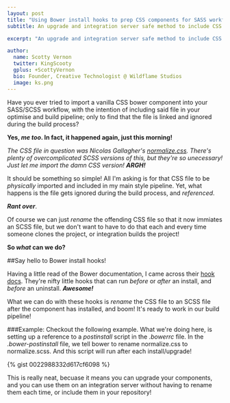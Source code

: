 ```yaml
---
layout: post
title: "Using Bower install hooks to prep CSS components for SASS workflows"
subtitle: An upgrade and integration server safe method to include CSS components in your SASS workflow and build pipeline.

excerpt: "An upgrade and integration server safe method to include CSS components in your SASS workflow and build pipeline."

author:
  name: Scotty Vernon
  twitter: KingScooty
  gplus: +ScottyVernon 
  bio: Founder, Creative Technologist @ Wildflame Studios
  image: ks.png
---
```


Have you ever tried to import a vanilla CSS bower component into your SASS/SCSS workflow, with the intention of including said file in your optimise and build pipeline; only to find that the file is linked and ignored during the build process? 

**Yes, *me too*. In fact, it happened again, just this morning!**

*The CSS file in question was Nicolas Gallagher's [normalize.css](http://necolas.github.io/normalize.css/). There's plenty of overcomplicated SCSS versions of this, but they're so unecessary! Just let me import the damn CSS version! **ARGH!***

It should be something so simple! All I'm asking is for that CSS file to be *physically* imported and included in my main style pipeline. Yet, what happens is the file gets ignored during the build process, and *referenced*.

***Rant over***.


Of course we can just *rename* the offending CSS file so that it now immiates an SCSS file, but we don't want to have to do that each and every time someone clones the project, or integration builds the project!

**So *what* can we do?**

##Say hello to Bower install hooks!

Having a little read of the Bower documentation, I came across their [hook docs](https://github.com/bower/bower/blob/master/HOOKS.md). They're nifty little hooks that can run *before* or *after* an install, and *before* an uninstall. ***Awesome!***

What we can do with these hooks is *rename* the CSS file to an SCSS file after the component has installed, and boom! It's ready to work in our build pipeline!

###Example: 
Checkout the following example. What we're doing here, is setting up a reference to a *postinstall* script in the *.bowerrc* file. In the *.bower-postinstall* file, we tell bower to rename normalize.css to normalize.scss. And this script will run after each install/upgrade!

{% gist 0022988332d617cf6098 %}

This is really neat, becuase it means you can upgrade your components, and you can use them on an integration server without having to rename them each time, or include them in your repository!
